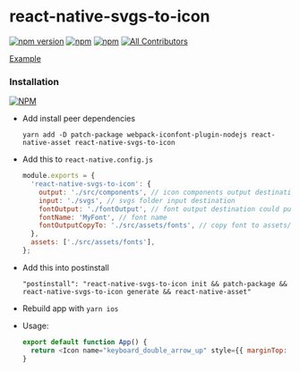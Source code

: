 # react-native-svgs-to-icon

[![npm version](https://badge.fury.io/js/react-native-svgs-to-icon.svg)](https://badge.fury.io/js/react-native-svgs-to-icon) [![npm](https://img.shields.io/npm/dt/react-native-svgs-to-icon.svg?logo=npm)](https://www.npmjs.com/package/react-native-svgs-to-icon) [![npm](https://img.shields.io/bundlephobia/minzip/react-native-svgs-to-icon)](https://www.npmjs.com/package/react-native-svgs-to-icon)
[![All Contributors](https://img.shields.io/badge/all_contributors-1-orange.svg)](#contributors-)

[Example](https://github.com/namnh240795/react-native-svgs-to-icon-example)

### Installation

[![NPM](https://nodei.co/npm/react-native-svgs-to-icon.png?compact=true)](https://nodei.co/npm/react-native-svgs-to-icon/)

- Add install peer dependencies

  ```
  yarn add -D patch-package webpack-iconfont-plugin-nodejs react-native-asset react-native-svgs-to-icon
  ```

- Add this to `react-native.config.js`

  ```js
  module.exports = {
    'react-native-svgs-to-icon': {
      output: './src/components', // icon components output destination
      input: './svgs', // svgs folder input destination
      fontOutput: './fontOutput', // font output destination could put this folder into .gitingore
      fontName: 'MyFont', // font name
      fontOutputCopyTo: './src/assets/fonts', // copy font to assets/fonts
    },
    assets: ['./src/assets/fonts'],
  };
  ```

- Add this into postinstall

  ```
  "postinstall": "react-native-svgs-to-icon init && patch-package && react-native-svgs-to-icon generate && react-native-asset"
  ```

- Rebuild app with `yarn ios`

- Usage:

  ```js
  export default function App() {
    return <Icon name="keyboard_double_arrow_up" style={{ marginTop: 100 }} size={24} color="green" />;
  }
  ```
